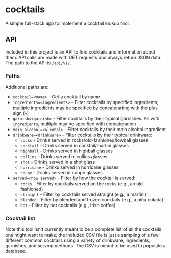 # cocktails

A simple full-stack app to implement a cocktail lookup tool.

## API

Included in this project is an API to find cocktails and information about them. API calls are made with GET requests and always return JSON data. The path to the API is `/api/v1/`.

### Paths

Additional paths are:

* `cocktail=<name>` - Get a cocktail by name
* `ingredients=<ingredients>` - Filter cocktails by specified ingredients; multiple ingredients may be specified by concatenating with the plus sign (`+`)
* `garnish=<garnish>` - Filter cocktails by their typical garnishes. As with `ingredients`, multiple may be specified with concatenation
* `main_alcohol=<alcohol>` - Filter cocktails by their main alcohol ingredient
* `drinkware=<drinkware>` - Filter cocktails by their typical drinkware:
    * `rocks` - Drinks served in rocks/old-fashioned/lowball glasses
    * `cocktail` - Drinks served in cocktail/martini glasses
    * `highball` - Drinks served in highball glasses
    * `collins` - Drinks served in collins glasses
    * `shot` - Drinks served in a shot glass
    * `hurricane` - Drinks served in hurricane glasses
    * `coupe` - Drinks served in coupe glasses
* `served=<how served>` - Filter by how the cocktail is served:
    * `rocks` - Filter by cocktails served on the rocks (e.g., an old fashioned)
    * `straight` - Filter by cocktails served straight (e.g., a martini)
    * `blended` - Filter by blended and frozen cocktails (e.g., a piña colada)
    * `hot` - Filter by hot cocktails (e.g., Irish coffee)

### Cocktail list

Note this tool isn't currently meant to be a complete list of all the cocktails one might want to make; the included CSV file is just a sampling of a few different common cocktails using a variety of drinkware, ingredients, garnishes, and serving methods. The CSV is meant to be used to populate a database.
